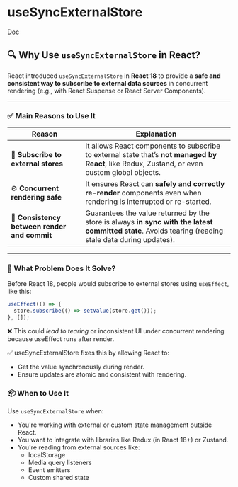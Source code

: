 # useSyncExternalStore

[Doc](https://react.dev/reference/react/useSyncExternalStore)

## 🔍 Why Use `useSyncExternalStore` in React?

React introduced `useSyncExternalStore` in **React 18** to provide a **safe and consistent way to subscribe to external data sources** in concurrent rendering (e.g., with React Suspense or React Server Components).

---

### ✅ Main Reasons to Use It

| Reason                                       | Explanation                                                                                                                                           |
| -------------------------------------------- | ----------------------------------------------------------------------------------------------------------------------------------------------------- |
| 🔁 **Subscribe to external stores**          | It allows React components to subscribe to external state that’s **not managed by React**, like Redux, Zustand, or even custom global objects.        |
| ⚙️ **Concurrent rendering safe**             | It ensures React can **safely and correctly re-render** components even when rendering is interrupted or re-started.                                  |
| 🔄 **Consistency between render and commit** | Guarantees the value returned by the store is always **in sync with the latest committed state**. Avoids tearing (reading stale data during updates). |

---

### 🤔 What Problem Does It Solve?

Before React 18, people would subscribe to external stores using `useEffect`, like this:

```jsx
useEffect(() => {
  store.subscribe(() => setValue(store.get()));
}, []);
```

❌ This could _lead to tearing_ or inconsistent UI under concurrent rendering because useEffect runs after render.

✅ useSyncExternalStore fixes this by allowing React to:

- Get the value synchronously during render.
- Ensure updates are atomic and consistent with rendering.

### 📦 When to Use It

Use `useSyncExternalStore` when:

- You're working with external or custom state management outside React.
- You want to integrate with libraries like Redux (in React 18+) or Zustand.
- You're reading from external sources like:
  - localStorage
  - Media query listeners
  - Event emitters
  - Custom shared state
